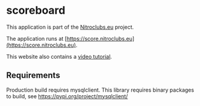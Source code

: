 # scoreboard

This application is part of the  [Nitroclubs.eu](https://nitroclubs.eu) project.

The application runs at [https://score.nitroclubs.eu](https://score.nitroclubs.eu).

This website also contains a [video tutorial](https://contests.nitroclubs.eu/2023/01/04/video-instructions/).

## Requirements

Production build requires mysqlclient. 
This library requires binary packages to build, see https://pypi.org/project/mysqlclient/

